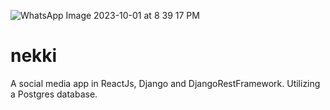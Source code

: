 ![WhatsApp Image 2023-10-01 at 8 39 17 PM](https://github.com/deluxesande/nekki/assets/73184798/528a9926-5c39-438c-964b-1b28118cce25)
# nekki
A social media app in ReactJs, Django and DjangoRestFramework.
Utilizing a Postgres database.

